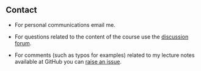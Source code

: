 ## Contact

- For personal communications email me.

- For questions related to the content of the course use the [discussion forum](https://groups.google.com/forum/#!forum/chapman-programming-languages-2020). 

- For comments (such as typos for examples) related to my lecture notes available at GitHub you can [raise an issue](https://github.com/alexhkurz/compiler-construction-2020/issues).
